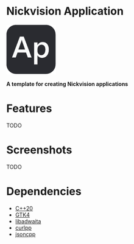# Nickvision Application
![icon](src/resources/icon.png)

 **A template for creating Nickvision applications**

# Features
TODO

# Screenshots
TODO

# Dependencies
- [C++20](https://en.cppreference.com/w/cpp/20)
- [GTK4](https://www.gtk.org/)
- [libadwaita](https://gnome.pages.gitlab.gnome.org/libadwaita/)
- [curlpp](http://www.curlpp.org/)
- [jsoncpp](https://github.com/open-source-parsers/jsoncpp)

